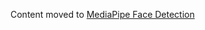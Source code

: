 Content moved to
[MediaPipe Face Detection](https://google-ai-edge.github.io/mediapipe/solutions/face_detection)
